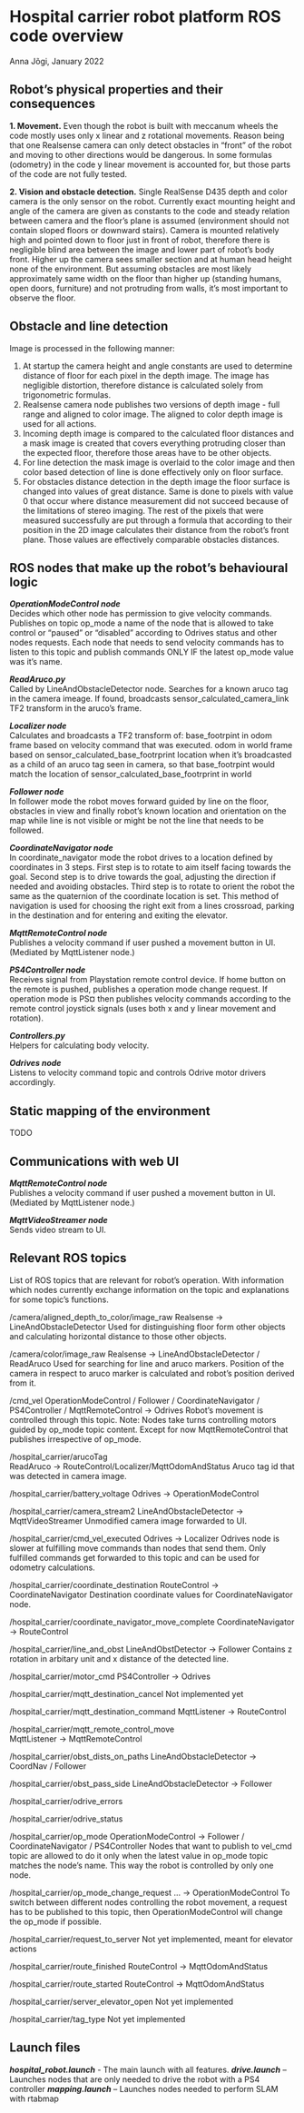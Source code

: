 # Hospital carrier robot platform ROS code overview

Anna Jõgi, January 2022


## Robot’s physical properties and their consequences

**1. Movement.**
Even though the robot is built with meccanum wheels the code mostly uses only x linear and z rotational movements. 
Reason being that one Realsense camera can only detect obstacles in “front” of the robot and moving to other directions would be dangerous. 
In some formulas (odometry) in the code y linear movement is accounted for, but those parts of the code are not fully tested.

**2. Vision and obstacle detection.**
Single RealSense D435 depth and color camera is the only sensor on the robot. Currently exact mounting height and angle of the camera are given as constants to the code and steady relation between camera and the floor’s plane is assumed (environment should not contain sloped floors or downward stairs). 
Camera is mounted relatively high and pointed down to floor just in front of robot, therefore there is negligible blind area between the image and lower part of robot’s body front. 
Higher up the camera sees smaller section and at human head height none of the environment. But assuming obstacles are most likely approximately same width on the floor than higher up (standing humans, open doors, furniture) and not protruding from walls, it’s most important to observe the floor.


## Obstacle and line detection
Image is processed in the following manner:
1. At startup the camera height and angle constants are used to determine distance of floor for each pixel in the depth image. The image has negligible distortion, therefore distance is calculated solely from trigonometric formulas.  
2. Realsense camera node publishes two versions of depth image - full range and aligned to color image. The aligned to color depth image is used for all actions.  
3. Incoming depth image is compared to the calculated floor distances and a mask image is created that covers everything protruding closer than the expected floor, therefore those areas have to be other objects.  
4. For line detection the mask image is overlaid to the color image and then color based detection of line is done effectively only on floor surface.  
5. For obstacles distance detection in the depth image the floor surface is changed into values of great distance. Same is done to pixels with value 0 that occur where distance measurement did not succeed because of the limitations of stereo imaging. The rest of the pixels that were measured successfully are put through a formula that according to their position in the 2D image calculates their distance from the robot’s front plane. Those values are effectively comparable obstacles distances.


## ROS nodes that make up the robot’s behavioural logic

***OperationModeControl node***  
Decides which other node has permission to give velocity commands. Publishes on topic op_mode a name of the node that is allowed to take control or “paused” or “disabled” according to Odrives status and other nodes requests. 
Each node that needs to send velocity commands has to listen to this topic and publish commands ONLY IF the latest op_mode value was it’s name.

***ReadAruco.py***  
Called by LineAndObstacleDetector node. Searches for a known aruco tag in the camera imeage. If found, broadcasts sensor_calculated_camera_link TF2 transform in the aruco’s frame.

***Localizer node***  
Calculates and broadcasts a TF2 transform of:
base_footrpint in odom frame based on velocity command that was executed.
odom in world frame based on sensor_calculated_base_footrprint location when it’s broadcasted as a child of an aruco tag seen in camera, so that base_footrpint would match the location of sensor_calculated_base_footrprint in world

***Follower node***  
In follower mode the robot moves forward guided by line on the floor, obstacles in view and finally robot’s known location and orientation on the map while line is not visible or might be not the line that needs to be followed.

***CoordinateNavigator node***  
In coordinate_navigator mode the robot drives to a location defined by coordinates in 3 steps. First step is to rotate to aim itself facing towards the goal. Second step is to drive towards the goal, adjusting the direction if needed and avoiding obstacles. Third step is to rotate to orient the robot the same as the quaternion of the coordinate location is set. This method of navigation is used for choosing the right exit from a lines crossroad, parking in the destination and for entering and exiting the elevator.

***MqttRemoteControl node***  
Publishes a velocity command if user pushed a movement button in UI. (Mediated by MqttListener node.)  

***PS4Controller node***  
Receives signal from Playstation remote control device. If home button on the remote is pushed, publishes a operation mode change request. If operation mode is PS¤ then publishes velocity commands according to the remote control joystick signals (uses both x and y linear movement and rotation).

***Controllers.py***  
Helpers for calculating body velocity.

***Odrives node***  
Listens to velocity command topic and controls Odrive motor drivers accordingly.


## Static mapping of the environment

TODO

## Communications with web UI
***MqttRemoteControl node***  
Publishes a velocity command if user pushed a movement button in UI. (Mediated by MqttListener node.)

***MqttVideoStreamer node***  
Sends video stream to UI.

## Relevant ROS topics
List of ROS topics that are relevant for robot’s operation. With information which nodes currently exchange information on the topic and explanations for some topic’s functions.

/camera/aligned_depth_to_color/image_raw
Realsense -> LineAndObstacleDetector
Used for distinguishing floor form other objects and calculating horizontal distance to those other objects. 

/camera/color/image_raw
Realsense -> LineAndObstacleDetector / ReadAruco
Used for searching for line and aruco markers. Position of the camera in respect to aruco marker is calculated and robot’s position derived from it.

/cmd_vel
OperationModeControl / Follower / CoordinateNavigator / PS4Controller / MqttRemoteControl -> Odrives
Robot’s movement is controlled through this topic. Note: Nodes take turns controlling motors guided by op_mode topic content. Except for now MqttRemoteControl that publishes irrespective of op_mode.

/hospital_carrier/arucoTag            
ReadAruco -> RouteControl/Localizer/MqttOdomAndStatus
Aruco tag id that was detected in camera image.

/hospital_carrier/battery_voltage
Odrives -> OperationModeControl

/hospital_carrier/camera_stream2
LineAndObstacleDetector -> MqttVideoStreamer
Unmodified camera image forwarded to UI.

/hospital_carrier/cmd_vel_executed
Odrives -> Localizer 
Odrives node is slower at fulfilling move commands than nodes that send them. Only fulfilled commands get forwarded to this topic and can be used for odometry calculations.

/hospital_carrier/coordinate_destination
RouteControl -> CoordinateNavigator
Destination coordinate values for CoordinateNavigator node.

/hospital_carrier/coordinate_navigator_move_complete
CoordinateNavigator -> RouteControl

/hospital_carrier/line_and_obst
LineAndObstDetector -> Follower
Contains z rotation in arbitary unit and x distance of the detected line.
        
/hospital_carrier/motor_cmd
PS4Controller -> Odrives

/hospital_carrier/mqtt_destination_cancel
Not implemented yet

/hospital_carrier/mqtt_destination_command
MqttListener -> RouteControl

/hospital_carrier/mqtt_remote_control_move    
MqttListener -> MqttRemoteControl

/hospital_carrier/obst_dists_on_paths
LineAndObstacleDetector -> CoordNav / Follower

/hospital_carrier/obst_pass_side
LineAndObstacleDetector -> Follower

/hospital_carrier/odrive_errors

/hospital_carrier/odrive_status

/hospital_carrier/op_mode
OperationModeControl -> Follower / CoordinateNavigator / PS4Controller
Nodes that want to publish to vel_cmd topic are allowed to do it only when the latest value in op_mode topic matches the node’s name. This way the robot is controlled by only one node.

/hospital_carrier/op_mode_change_request
… -> OperationModeControl
To switch between different nodes controlling the robot movement, a request has to be published to this topic, then OperationModeControl will change the op_mode if possible.

/hospital_carrier/request_to_server
Not yet implemented, meant for elevator actions

/hospital_carrier/route_finished
RouteControl -> MqttOdomAndStatus

/hospital_carrier/route_started
RouteControl -> MqttOdomAndStatus

/hospital_carrier/server_elevator_open
Not yet implemented

/hospital_carrier/tag_type
Not yet implemented


## Launch files

***hospital_robot.launch*** - The main launch with all features.
***drive.launch*** – Launches nodes that are only needed to drive the robot with a PS4 controller
***mapping.launch*** – Launches nodes needed to perform SLAM with rtabmap